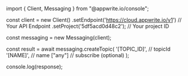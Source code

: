 import { Client, Messaging } from "@appwrite.io/console";

const client = new Client()
    .setEndpoint('https://cloud.appwrite.io/v1') // Your API Endpoint
    .setProject('5df5acd0d48c2'); // Your project ID

const messaging = new Messaging(client);

const result = await messaging.createTopic(
    '[TOPIC_ID]', // topicId
    '[NAME]', // name
    ["any"] // subscribe (optional)
);

console.log(response);
